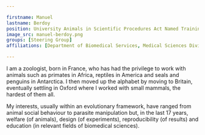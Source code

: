 ```yaml
---

firstname: Manuel
lastname: Berdoy
position: University Animals in Scientific Procedures Act Named Training Competency Officer
image_src: manuel-berdoy.png
groups: [Steering Group]
affiliations: [Department of Biomedical Services, Medical Sciences Division]

---
```


I am a zoologist, born in France, who has had the privilege to work with animals such as primates in Africa, reptiles in America and seals and penguins in Antarctica. I then moved up the alphabet by moving to Britain, eventually settling in Oxford where I worked with small mammals, the hardest of them all.

My interests, usually within an evolutionary framework, have ranged from animal social behaviour to parasite manipulation but, in the last 17 years, welfare (of animals), design (of experiments), reproducibility (of results) and education (in relevant fields of biomedical sciences).
